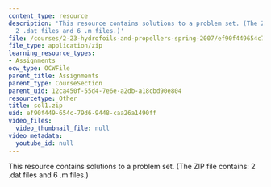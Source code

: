 ```yaml
---
content_type: resource
description: 'This resource contains solutions to a problem set. (The ZIP file contains:
  2 .dat files and 6 .m files.)'
file: /courses/2-23-hydrofoils-and-propellers-spring-2007/ef90f449654c79d69448caa26a1490ff_sol1.zip
file_type: application/zip
learning_resource_types:
- Assignments
ocw_type: OCWFile
parent_title: Assignments
parent_type: CourseSection
parent_uid: 12ca450f-55d4-7e6e-a2db-a18cbd90e804
resourcetype: Other
title: sol1.zip
uid: ef90f449-654c-79d6-9448-caa26a1490ff
video_files:
  video_thumbnail_file: null
video_metadata:
  youtube_id: null
---
```

This resource contains solutions to a problem set. (The ZIP file contains: 2 .dat files and 6 .m files.)

